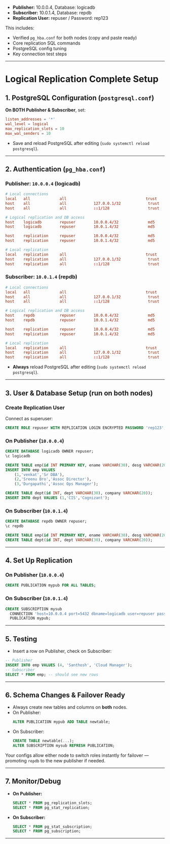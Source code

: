 

- **Publisher:** 10.0.0.4, Database: logicadb
- **Subscriber:** 10.0.1.4, Database: repdb
- **Replication User:** repuser / Password: rep123

This includes: 
- Verified `pg_hba.conf` for both nodes (copy and paste ready)
- Core replication SQL commands
- PostgreSQL config tuning
- Key connection test steps

***

# Logical Replication Complete Setup

## 1. PostgreSQL Configuration (`postgresql.conf`)

**On BOTH Publisher & Subscriber**, set:
```conf
listen_addresses = '*'
wal_level = logical
max_replication_slots = 10
max_wal_senders = 10
```
- Save and reload PostgreSQL after editing (`sudo systemctl reload postgresql`).

***

## 2. Authentication (`pg_hba.conf`)

### Publisher: `10.0.0.4` (**logicadb**)

```conf
# Local connections
local   all             all                                   trust
host    all             all            127.0.0.1/32            trust
host    all             all            ::1/128                 trust

# Logical replication and DB access
host    logicadb        repuser        10.0.0.4/32             md5
host    logicadb        repuser        10.0.1.4/32             md5

host    replication     repuser        10.0.0.4/32             md5
host    replication     repuser        10.0.1.4/32             md5

# Local replication
local   replication     all                                   trust
host    replication     all            127.0.0.1/32            trust
host    replication     all            ::1/128                 trust
```

### Subscriber: `10.0.1.4` (**repdb**)

```conf
# Local connections
local   all             all                                   trust
host    all             all            127.0.0.1/32            trust
host    all             all            ::1/128                 trust

# Logical replication and DB access
host    repdb           repuser        10.0.0.4/32             md5
host    repdb           repuser        10.0.1.4/32             md5

host    replication     repuser        10.0.0.4/32             md5
host    replication     repuser        10.0.1.4/32             md5

# Local replication
local   replication     all                                   trust
host    replication     all            127.0.0.1/32            trust
host    replication     all            ::1/128                 trust
```
- **Always** reload PostgreSQL after editing (`sudo systemctl reload postgresql`).

***

## 3. User & Database Setup (run on both nodes)

### Create Replication User

Connect as superuser:
```sql
CREATE ROLE repuser WITH REPLICATION LOGIN ENCRYPTED PASSWORD 'rep123';
```

### On Publisher (`10.0.0.4`)
```sql
CREATE DATABASE logicadb OWNER repuser;
\c logicadb

CREATE TABLE emp(id INT PRIMARY KEY, ename VARCHAR(30), desg VARCHAR(20));
INSERT INTO emp VALUES
    (1,'venkat','Sr DBA'),
    (2,'Sreenu Bro','Assoc Director'),
    (3,'Durgapathi','Assoc Ops Manager');

CREATE TABLE dept(id INT, dept VARCHAR(30), company VARCHAR(20));
INSERT INTO dept VALUES (1,'CIS','Cognizant');
```

### On Subscriber (`10.0.1.4`)
```sql
CREATE DATABASE repdb OWNER repuser;
\c repdb

CREATE TABLE emp(id INT PRIMARY KEY, ename VARCHAR(30), desg VARCHAR(20));
CREATE TABLE dept(id INT, dept VARCHAR(30), company VARCHAR(20));
```

***

## 4. Set Up Replication

### On Publisher (`10.0.0.4`)
```sql
CREATE PUBLICATION mypub FOR ALL TABLES;
```

### On Subscriber (`10.0.1.4`)
```sql
CREATE SUBSCRIPTION mysub
  CONNECTION 'host=10.0.0.4 port=5432 dbname=logicadb user=repuser password=rep123'
  PUBLICATION mypub;
```

***

## 5. Testing

- Insert a row on Publisher, check on Subscriber:
```sql
-- Publisher
INSERT INTO emp VALUES (4, 'Santhosh', 'Cloud Manager');
-- Subscriber
SELECT * FROM emp; -- should see new rows
```

***

## 6. Schema Changes & Failover Ready

- Always create new tables and columns on **both** nodes.
- On Publisher:
  ```sql
  ALTER PUBLICATION mypub ADD TABLE newtable;
  ```
- On Subscriber:
  ```sql
  CREATE TABLE newtable(...);
  ALTER SUBSCRIPTION mysub REFRESH PUBLICATION;
  ```

Your configs allow either node to switch roles instantly for failover — promoting `repdb` to the new publisher if needed.

***

## 7. Monitor/Debug

- **On Publisher:**
  ```sql
  SELECT * FROM pg_replication_slots;
  SELECT * FROM pg_stat_replication;
  ```
- **On Subscriber:**
  ```sql
  SELECT * FROM pg_stat_subscription;
  SELECT * FROM pg_subscription;
  ```

***


